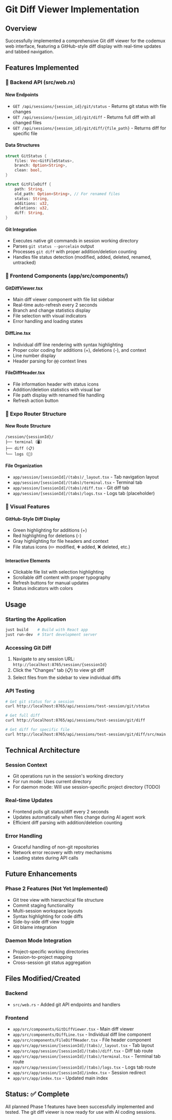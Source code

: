 # Git Diff Viewer Implementation

## Overview

Successfully implemented a comprehensive Git diff viewer for the codemux web interface, featuring a GitHub-style diff display with real-time updates and tabbed navigation.

## Features Implemented

### 🔧 Backend API (src/web.rs)

#### New Endpoints
- `GET /api/sessions/{session_id}/git/status` - Returns git status with file changes
- `GET /api/sessions/{session_id}/git/diff` - Returns full diff with all changed files
- `GET /api/sessions/{session_id}/git/diff/{file_path}` - Returns diff for specific file

#### Data Structures
```rust
struct GitStatus {
    files: Vec<GitFileStatus>,
    branch: Option<String>,
    clean: bool,
}

struct GitFileDiff {
    path: String,
    old_path: Option<String>, // For renamed files
    status: String,
    additions: u32,
    deletions: u32,
    diff: String,
}
```

#### Git Integration
- Executes native git commands in session working directory
- Parses `git status --porcelain` output
- Processes `git diff` with proper addition/deletion counting
- Handles file status detection (modified, added, deleted, renamed, untracked)

### 🎨 Frontend Components (app/src/components/)

#### GitDiffViewer.tsx
- Main diff viewer component with file list sidebar
- Real-time auto-refresh every 2 seconds
- Branch and change statistics display
- File selection with visual indicators
- Error handling and loading states

#### DiffLine.tsx
- Individual diff line rendering with syntax highlighting
- Proper color coding for additions (+), deletions (-), and context
- Line number display
- Header parsing for `@@` context lines

#### FileDiffHeader.tsx
- File information header with status icons
- Addition/deletion statistics with visual bar
- File path display with renamed file handling
- Refresh action button

### 🔄 Expo Router Structure

#### New Route Structure
```
/session/{sessionId}/
├── terminal (🖥️)
├── diff (📋) 
└── logs (📜)
```

#### File Organization
- `app/session/[sessionId]/(tabs)/_layout.tsx` - Tab navigation layout
- `app/session/[sessionId]/(tabs)/terminal.tsx` - Terminal tab
- `app/session/[sessionId]/(tabs)/diff.tsx` - Git diff tab
- `app/session/[sessionId]/(tabs)/logs.tsx` - Logs tab (placeholder)

### 🎯 Visual Features

#### GitHub-Style Diff Display
- Green highlighting for additions (+)
- Red highlighting for deletions (-)
- Gray highlighting for file headers and context
- File status icons (✏️ modified, ➕ added, ❌ deleted, etc.)

#### Interactive Elements
- Clickable file list with selection highlighting
- Scrollable diff content with proper typography
- Refresh buttons for manual updates
- Status indicators with colors

## Usage

### Starting the Application
```bash
just build    # Build with React app
just run-dev  # Start development server
```

### Accessing Git Diff
1. Navigate to any session URL: `http://localhost:8765/session/{sessionId}`
2. Click the "Changes" tab (📋) to view git diff
3. Select files from the sidebar to view individual diffs

### API Testing
```bash
# Get git status for a session
curl http://localhost:8765/api/sessions/test-session/git/status

# Get full diff
curl http://localhost:8765/api/sessions/test-session/git/diff

# Get diff for specific file
curl http://localhost:8765/api/sessions/test-session/git/diff/src/main.rs
```

## Technical Architecture

### Session Context
- Git operations run in the session's working directory
- For run mode: Uses current directory
- For daemon mode: Will use session-specific project directory (TODO)

### Real-time Updates
- Frontend polls git status/diff every 2 seconds
- Updates automatically when files change during AI agent work
- Efficient diff parsing with addition/deletion counting

### Error Handling
- Graceful handling of non-git repositories
- Network error recovery with retry mechanisms
- Loading states during API calls

## Future Enhancements

### Phase 2 Features (Not Yet Implemented)
- Git tree view with hierarchical file structure
- Commit staging functionality
- Multi-session workspace layouts
- Syntax highlighting for code diffs
- Side-by-side diff view toggle
- Git blame integration

### Daemon Mode Integration
- Project-specific working directories
- Session-to-project mapping
- Cross-session git status aggregation

## Files Modified/Created

### Backend
- `src/web.rs` - Added git API endpoints and handlers

### Frontend
- `app/src/components/GitDiffViewer.tsx` - Main diff viewer
- `app/src/components/DiffLine.tsx` - Individual diff line component  
- `app/src/components/FileDiffHeader.tsx` - File header component
- `app/src/app/session/[sessionId]/(tabs)/_layout.tsx` - Tab layout
- `app/src/app/session/[sessionId]/(tabs)/diff.tsx` - Diff tab route
- `app/src/app/session/[sessionId]/(tabs)/terminal.tsx` - Terminal tab route
- `app/src/app/session/[sessionId]/(tabs)/logs.tsx` - Logs tab route
- `app/src/app/session/[sessionId]/index.tsx` - Session redirect
- `app/src/app/index.tsx` - Updated main index

## Status: ✅ Complete

All planned Phase 1 features have been successfully implemented and tested. The git diff viewer is now ready for use with AI coding sessions.